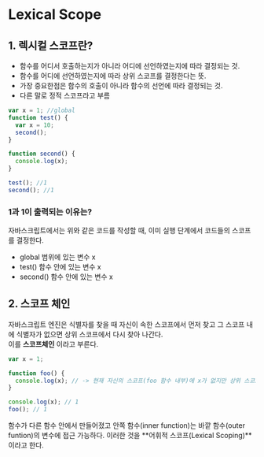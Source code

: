# Lexical Scope

## 1. 렉시컬 스코프란?

- 함수를 어디서 호출하는지가 아니라 어디에 선언하였는지에 따라 결정되는 것.
- 함수를 어디에 선언하였는지에 따라 상위 스코프를 결정한다는 뜻.
- 가장 중요한점은 함수의 호출이 아니라 함수의 선언에 따라 결정되는 것.
- 다른 말로 정적 스코프라고 부름

```javascript
var x = 1; //global
function test() {
  var x = 10;
  second();
}

function second() {
  console.log(x);
}

test(); //1
second(); //1
```

### 1과 1이 출력되는 이유는?

자바스크립트에서는 위와 같은 코드를 작성할 때, 이미 실행 단계에서 코드들의 스코프를 결정한다.

- global 범위에 있는 변수 x
- test() 함수 안에 있는 변수 x
- second() 함수 안에 있는 변수 x

## 2. 스코프 체인

자바스크립트 엔진은 식별자를 찾을 때 자신이 속한 스코프에서 먼저 찾고 그 스코프 내에 식별자가 없으면 상위 스코프에서 다시 찾아 나간다.  
이를 **스코프체인** 이라고 부른다.

```javascript
var x = 1;

function foo() {
  console.log(x); // -> 현재 자신의 스코프(foo 함수 내부)에 x가 없지만 상위 스코프인 전역에서 x를 찾는다.
}

console.log(x); // 1
foo(); // 1
```

함수가 다른 함수 안에서 만들어졌고 안쪽 함수(inner function)는 바깥 함수(outer funtion)의 변수에 접근 가능하다. 이러한 것을 **어휘적 스코프(Lexical Scoping)**이라고 한다.
